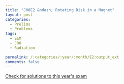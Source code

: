 ```yaml
---
title: "J08E2 &ndash; Rotating Disk in a Magnet"
layout: post
categories:
  - Prelims
  - Problems
tags:
  - E&M
  - J08
  - Radiation

permalink: /:categories/:year/:month/E2:output_ext
comments: false
---
```

<object data="2008J2E.pdf" type="application/pdf" width="100%" height="500"></object>
<div class="message"><a href='https://princetonprelim.com/prelim/20/'>Check for solutions to this year's exam</a></div>